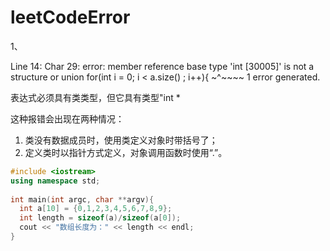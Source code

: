 # leetCodeError

1、

Line 14: Char 29: error: member reference base type 'int [30005]' is not a structure or union
        for(int i = 0; i < a.size() ; i++){
                           ~^~~~~
1 error generated.

表达式必须具有类类型，但它具有类型"int * 

这种报错会出现在两种情况：

1. 类没有数据成员时，使用类定义对象时带括号了；
2. 定义类时以指针方式定义，对象调用函数时使用“.”。

````c++
#include <iostream>
using namespace std;
 
int main(int argc, char **argv){
  int a[10] = {0,1,2,3,4,5,6,7,8,9};
  int length = sizeof(a)/sizeof(a[0]);
  cout << "数组长度为：" << length << endl;
}
````